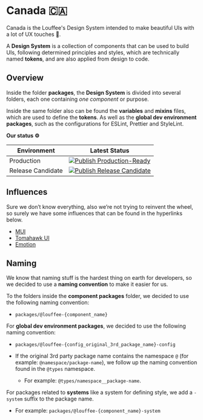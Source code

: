 # Canada 🇨🇦

Canada is the Louffee's Design System intended to make beautiful UIs with a lot of UX touches 🧭.

A **Design System** is a collection of components that can be used to build UIs, following determined principles and styles, which are technically named **tokens**, and are also applied from design to code.

## Overview

Inside the folder **packages**, the **Design System** is divided into several folders, each one containing _one component_ or purpose.

Inside the same folder also can be found the **variables** and **mixins** files, which are used to define the **tokens**. As well as the **global dev environment packages**, such as the configurations for ESLint, Prettier and StyleLint.

**Our status ⚙️**

| Environment       | Latest Status                                                                                                                                                                                                                    |
| ----------------- | -------------------------------------------------------------------------------------------------------------------------------------------------------------------------------------------------------------------------------- |
| Production        | [![Publish Production-Ready](https://github.com/louffee/canada-design-system/actions/workflows/publish.yml/badge.svg?branch=main&event=push)](https://github.com/louffee/canada-design-system/actions/workflows/publish.yml)     |
| Release Candidate | [![Publish Release Candidate](https://github.com/louffee/canada-design-system/actions/workflows/publish.yml/badge.svg?branch=develop&event=push)](https://github.com/louffee/canada-design-system/actions/workflows/publish.yml) |

## Influences

Sure we don’t know everything, also we’re not trying to reinvent the wheel, so surely we have some influences that can be found in the hyperlinks below.

- [MUI](https://mui.com)
- [Tomahawk UI](https://github.com/tomahawk-ui/tui)
- [Emotion](https://emotion.sh)

## Naming

We know that naming stuff is the hardest thing on earth for developers, so we decided to use a **naming convention** to make it easier for us.

To the folders inside the **component packages** folder, we decided to use the following naming convention:

- `packages/@louffee-{component_name}`

For **global dev environment packages**, we decided to use the following naming convention:

- `packages/@louffee-{config_original_3rd_package_name}-config`

- If the original 3rd party package name contains the namespace `@` (for example: `@namespace/package-name`), we follow up the naming convention found in the `@types` namespace.

  - For example: `@types/namespace__package-name`.

For packages related to **systems** like a system for defining style, we add a `-system` suffix to the package name.

- For example: `packages/@louffee-{component_name}-system`
